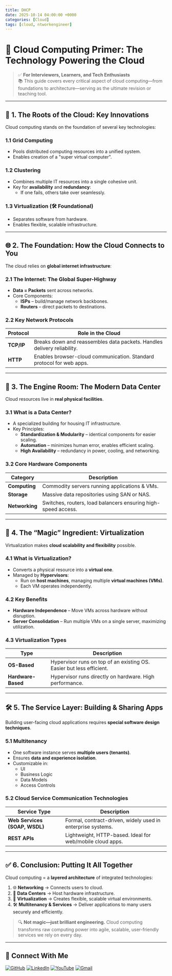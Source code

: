 ```yaml
---
title: DHCP
date: 2025-10-14 04:00:00 +0000
categories: [Cloud]
tags: [cloud, ntworkengineer]
---
```


# 📘 Cloud Computing Primer: The Technology Powering the Cloud

> ✅ **For Interviewers, Learners, and Tech Enthusiasts**  
> 📚 This guide covers every critical aspect of cloud computing—from foundations to architecture—serving as the ultimate revision or teaching tool.

---

## 🧠 1. The Roots of the Cloud: Key Innovations

Cloud computing stands on the foundation of several key technologies:

### 1.1 Grid Computing
- Pools distributed computing resources into a unified system.
- Enables creation of a "super virtual computer".

### 1.2 Clustering
- Combines multiple IT resources into a single cohesive unit.
- Key for **availability** and **redundancy**:
  - If one fails, others take over seamlessly.

### 1.3 Virtualization (🛠️ Foundational)
- Separates software from hardware.
- Enables flexible, scalable infrastructure.

---

## 🌐 2. The Foundation: How the Cloud Connects to You

The cloud relies on **global internet infrastructure**:

### 2.1 The Internet: The Global Super-Highway
- **Data = Packets** sent across networks.
- Core Components:
  - **ISPs** – build/manage network backbones.
  - **Routers** – direct packets to destinations.

### 2.2 Key Network Protocols

| Protocol | Role in the Cloud |
|----------|-------------------|
| **TCP/IP** | Breaks down and reassembles data packets. Handles delivery reliability. |
| **HTTP**   | Enables browser-cloud communication. Standard protocol for web apps. |

---

## 🏢 3. The Engine Room: The Modern Data Center

Cloud resources live in **real physical facilities**.

### 3.1 What is a Data Center?
- A specialized building for housing IT infrastructure.
- Key Principles:
  - **Standardization & Modularity** – identical components for easier scaling.
  - **Automation** – minimizes human error, enables efficient scaling.
  - **High Availability** – redundancy in power, cooling, and networking.

### 3.2 Core Hardware Components

| Category | Description |
|----------|-------------|
| **Computing** | Commodity servers running applications & VMs. |
| **Storage**   | Massive data repositories using SAN or NAS. |
| **Networking** | Switches, routers, load balancers ensuring high-speed access. |

---

## 🧙 4. The “Magic” Ingredient: Virtualization

Virtualization makes **cloud scalability and flexibility** possible.

### 4.1 What is Virtualization?
- Converts a physical resource into a **virtual one**.
- Managed by **Hypervisors**:
  - Run on **host machines**, managing multiple **virtual machines (VMs)**.
  - Each VM operates independently.

### 4.2 Key Benefits

- **Hardware Independence** – Move VMs across hardware without disruption.
- **Server Consolidation** – Run multiple VMs on a single server, maximizing utilization.

### 4.3 Virtualization Types

| Type | Description |
|------|-------------|
| **OS-Based** | Hypervisor runs on top of an existing OS. Easier but less efficient. |
| **Hardware-Based** | Hypervisor runs directly on hardware. High performance. |

---

## 🛠️ 5. The Service Layer: Building & Sharing Apps

Building user-facing cloud applications requires **special software design techniques**.

### 5.1 Multitenancy

- One software instance serves **multiple users (tenants)**.
- Ensures **data and experience isolation**.
- Customizable in:
  - UI
  - Business Logic
  - Data Models
  - Access Controls

### 5.2 Cloud Service Communication Technologies

| Service Type | Description |
|--------------|-------------|
| **Web Services (SOAP, WSDL)** | Formal, contract-driven, widely used in enterprise systems. |
| **REST APIs** | Lightweight, HTTP-based. Ideal for web/mobile cloud apps. |

---

## ✅ 6. Conclusion: Putting It All Together

Cloud computing = a **layered architecture** of integrated technologies:

1. 🌐 **Networking** → Connects users to cloud.
2. 🏢 **Data Centers** → Host hardware infrastructure.
3. 🧙 **Virtualization** → Creates flexible, scalable virtual environments.
4. 🛠️ **Multitenancy & Services** → Deliver applications to many users securely and efficiently.

> 🔍 **Not magic—just brilliant engineering.**
> Cloud computing transforms raw computing power into agile, scalable, user-friendly services we rely on every day.

---



## 🙌 Connect With Me

[![GitHub](https://img.shields.io/badge/GitHub-Profile-black?style=for-the-badge&logo=github)](https://github.com/Ntwork-Beginner)
[![LinkedIn](https://img.shields.io/badge/LinkedIn-Connect-blue?style=for-the-badge&logo=linkedin)](https://www.linkedin.com/in/ntworkbeginner/)
[![YouTube](https://img.shields.io/badge/YouTube-Subscribe-red?style=for-the-badge&logo=youtube)](https://www.youtube.com/@Ntwork_Beginner)
[![Gmail](https://img.shields.io/badge/Gmail-Mail-red?style=for-the-badge&logo=gmail)](mailto:your.bittudhillon011@gmail.com)


